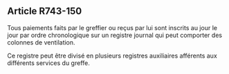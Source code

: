Article R743-150
----
Tous paiements faits par le greffier ou reçus par lui sont inscrits au jour le
jour par ordre chronologique sur un registre journal qui peut comporter des
colonnes de ventilation.

Ce registre peut être divisé en plusieurs registres auxiliaires afférents aux
différents services du greffe.

